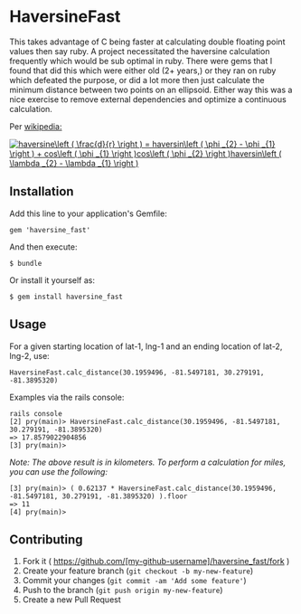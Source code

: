 # HaversineFast

This takes advantage of C being faster at calculating double floating point values then say ruby. A project necessitated the haversine calculation frequently which would be sub optimal in ruby. There were gems that I found that did this which were either old (2+ years,) or they ran on ruby which defeated the purpose, or did a lot more then just calculate the minimum distance between two points on an ellipsoid. Either way this was a nice exercise to remove external dependencies and optimize a continuous calculation.


Per [wikipedia:](http://en.wikipedia.org/wiki/Haversine_formula)


<a href="http://www.codecogs.com/eqnedit.php?latex=haversine\left&space;(&space;\frac{d}{r}&space;\right&space;)&space;=&space;haversin\left&space;(&space;\phi&space;_{2}&space;-&space;\phi&space;_{1}&space;\right&space;)&space;&plus;&space;cos\left&space;(&space;\phi&space;_{1}&space;\right&space;)cos\left&space;(&space;\phi&space;_{2}&space;\right&space;)haversin\left&space;(&space;\lambda&space;_{2}&space;-&space;\lambda&space;_{1}&space;\right&space;)" target="_blank"><img src="http://latex.codecogs.com/gif.latex?haversine\left&space;(&space;\frac{d}{r}&space;\right&space;)&space;=&space;haversin\left&space;(&space;\phi&space;_{2}&space;-&space;\phi&space;_{1}&space;\right&space;)&space;&plus;&space;cos\left&space;(&space;\phi&space;_{1}&space;\right&space;)cos\left&space;(&space;\phi&space;_{2}&space;\right&space;)haversin\left&space;(&space;\lambda&space;_{2}&space;-&space;\lambda&space;_{1}&space;\right&space;)" title="haversine\left ( \frac{d}{r} \right ) = haversin\left ( \phi _{2} - \phi _{1} \right ) + cos\left ( \phi _{1} \right )cos\left ( \phi _{2} \right )haversin\left ( \lambda _{2} - \lambda _{1} \right )" /></a>


## Installation

Add this line to your application's Gemfile:

    gem 'haversine_fast'

And then execute:

    $ bundle

Or install it yourself as:

    $ gem install haversine_fast

## Usage
For a given starting location of lat-1, lng-1 and an ending location of lat-2, lng-2, use:

```
HaversineFast.calc_distance(30.1959496, -81.5497181, 30.279191, -81.3895320)
```

Examples via the rails console:

```
rails console
[2] pry(main)> HaversineFast.calc_distance(30.1959496, -81.5497181, 30.279191, -81.3895320)
=> 17.8579022904856
[3] pry(main)>
```

<em>Note: The above result is in kilometers.  To perform a calculation for miles, you can use the following:</em>

```
[3] pry(main)> ( 0.62137 * HaversineFast.calc_distance(30.1959496, -81.5497181, 30.279191, -81.3895320) ).floor
=> 11
[4] pry(main)>
```


## Contributing

1. Fork it ( https://github.com/[my-github-username]/haversine_fast/fork )
2. Create your feature branch (`git checkout -b my-new-feature`)
3. Commit your changes (`git commit -am 'Add some feature'`)
4. Push to the branch (`git push origin my-new-feature`)
5. Create a new Pull Request
